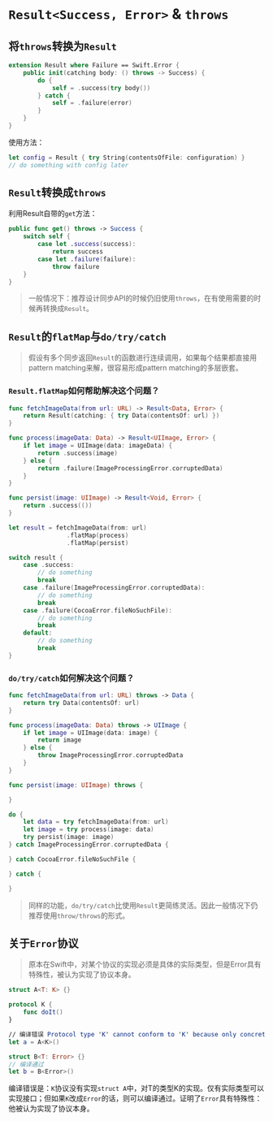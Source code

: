 # `Result<Success, Error>` & `throws`
## 将`throws`转换为`Result`
```swift
extension Result where Failure == Swift.Error {
	public init(catching body: () throws -> Success) {
		do {
			self = .success(try body())
		} catch {
			self = .failure(error)
		}
	}
}
```

使用方法：
```swift
let config = Result { try String(contentsOfFile: configuration) }
// do something with config later
```

## `Result`转换成`throws`
利用Result自带的`get`方法：
```swift
public func get() throws -> Success {
	switch self {
		case let .success(success):
			return success
		case let .failure(failure):
			throw failure
	}
}
```


>一般情况下：推荐设计同步API的时候仍旧使用`throws`，在有使用需要的时候再转换成`Result`。

## `Result`的`flatMap`与`do/try/catch`
> 假设有多个同步返回`Result`的函数进行连续调用，如果每个结果都直接用pattern matching来解，很容易形成pattern matching的多层嵌套。

### `Result.flatMap`如何帮助解决这个问题？
```swift
func fetchImageData(from url: URL) -> Result<Data, Error> {
	return Result(catching: { try Data(contentsOf: url) })
}

func process(imageData: Data) -> Result<UIImage, Error> {
	if let image = UIImage(data: imageData) {
		return .success(image)
	} else {
		return .failure(ImageProcessingError.corruptedData)
	}
}

func persist(image: UIImage) -> Result<Void, Error> {
	return .success(())
}

let result = fetchImageData(from: url)
				.flatMap(process)
				.flatMap(persist)

switch result {
	case .success: 
		// do something
		break
	case .failure(ImageProcessingError.corruptedData):
		// do something
		break
	case .failure(CocoaError.fileNoSuchFile):
		// do something
		break
	default:
		// do something
		break
}
 ```

### `do/try/catch`如何解决这个问题？
```swift
func fetchImageData(from url: URL) throws -> Data {
	return try Data(contentsOf: url)
}

func process(imageData: Data) throws -> UIImage {
	if let image = UIImage(data: image) {
		return image
	} else {
		throw ImageProcessingError.corruptedData
	}
}

func persist(image: UIImage) throws {

}

do {
	let data = try fetchImageData(from: url)
	let image = try process(image: data)
	try persist(image: image)
} catch ImageProcessingError.corruptedData {

} catch CocoaError.fileNoSuchFile {

} catch {

}
```

>同样的功能，`do/try/catch`比使用`Result`更简练灵活。因此一般情况下仍推荐使用`throw/throws`的形式。

## 关于`Error`协议
>原本在Swift中，对某个协议的实现必须是具体的实际类型，但是Error具有特殊性，被认为实现了协议本身。

```swift
struct A<T: K> {}

protocol K {
	func doIt()
}

// 编译错误 Protocol type 'K' cannot conform to 'K' because only concrete types can conform to protocols
let a = A<K>()

struct B<T: Error> {}
// 编译通过
let b = B<Error>()
```

编译错误是：`K`协议没有实现`struct A`中，对T的类型K的实现。仅有实际类型可以实现接口；但如果`K`改成`Error`的话，则可以编译通过。证明了`Error`具有特殊性：他被认为实现了协议本身。